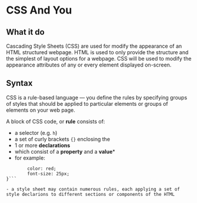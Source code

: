 # CSS And You

## What it do

Cascading Style Sheets (CSS) are used for modify the appearance of an HTML structured webpage. HTML is used to only provide the structure and the simplest of layout options for a webpage. CSS will be used to modify the appearance attributes of any or every element displayed on-screen.

## Syntax

CSS is a rule-based language — you define the rules by specifying groups of styles that should be applied to particular elements or groups of elements on your web page.

A block of CSS code, or **rule** consists of:

- a selector (e.g. `h`)
- a set of curly brackets `{}` enclosing the
- 1 or more **declarations**
- which consist of a **property** and a **value***
- for example:

```h1{
        color: red;
        font-size: 25px;
}```

- a style sheet may contain numerous rules, each applying a set of style declarions to different sections or components of the HTML